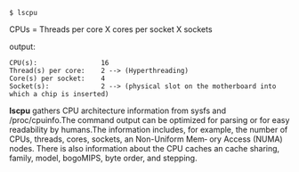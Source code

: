 ```
$ lscpu
```

CPUs = Threads per core X cores per socket X sockets

output:
```
CPU(s):                16   
Thread(s) per core:    2 --> (Hyperthreading)  
Core(s) per socket:    4  
Socket(s):             2 --> (physical slot on the motherboard into which a chip is inserted)  
```


**lscpu**  gathers  CPU  architecture  information from sysfs and /proc/cpuinfo.The command output can be optimized for parsing or for easy readability by humans.The  information includes,  for example, the number of CPUs, threads, cores, sockets, an Non-Uniform Mem‐ ory Access (NUMA) nodes.  There is also information about the CPU caches an cache  sharing, family, model, bogoMIPS, byte order, and stepping.

